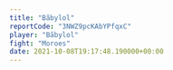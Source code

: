 ```yaml
---
title: "Bãbylol"
reportCode: "3NWZ9pcKAbYPfqxC"
player: "Bãbylol"
fight: "Moroes"
date: 2021-10-08T19:17:48.190000+00:00
---
```

